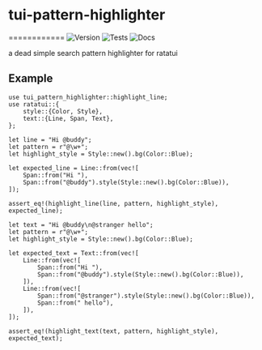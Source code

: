 # tui-pattern-highlighter
============
![Version](https://img.shields.io/badge/version-0.0.1-orange.svg)
![Tests](https://img.shields.io/badge/tests-passing-green.svg)
![Docs](https://img.shields.io/badge/docs-passing-green.svg)

a dead simple search pattern highlighter for ratatui

## Example
```
use tui_pattern_highlighter::highlight_line;
use ratatui::{
    style::{Color, Style},
    text::{Line, Span, Text},
};

let line = "Hi @buddy";
let pattern = r"@\w+";
let highlight_style = Style::new().bg(Color::Blue);

let expected_line = Line::from(vec![
    Span::from("Hi "),
    Span::from("@buddy").style(Style::new().bg(Color::Blue)),
]);

assert_eq!(highlight_line(line, pattern, highlight_style), expected_line);

let text = "Hi @buddy\n@stranger hello";
let pattern = r"@\w+";
let highlight_style = Style::new().bg(Color::Blue);

let expected_text = Text::from(vec![
    Line::from(vec![
        Span::from("Hi "),
        Span::from("@buddy").style(Style::new().bg(Color::Blue)),
    ]),
    Line::from(vec![
        Span::from("@stranger").style(Style::new().bg(Color::Blue)),
        Span::from(" hello"),
    ]),
]);

assert_eq!(highlight_text(text, pattern, highlight_style), expected_text);
```

